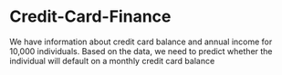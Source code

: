 # Credit-Card-Finance
We have information about credit card balance and annual income for 10,000 individuals. Based on the data, we need to predict whether the individual will default on a monthly credit card balance
